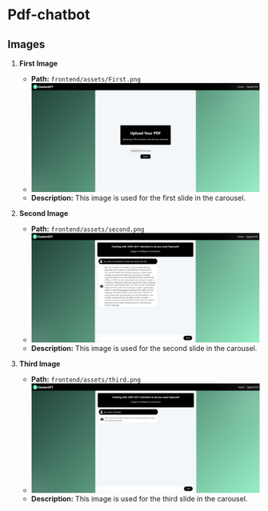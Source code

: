 ﻿# Pdf-chatbot


## Images

1. **First Image**
   - **Path:** `frontend/assets/First.png`
   - ![First Image](frontend/src/assets/First.png)
   - **Description:** This image is used for the first slide in the carousel.

2. **Second Image**
   - **Path:** `frontend/assets/second.png`
   - ![Second Image](frontend/src/assets/second.png)
   - **Description:** This image is used for the second slide in the carousel.

3. **Third Image**
   - **Path:** `frontend/assets/third.png`
   - ![Third Image](frontend/src/assets/third.png)
   - **Description:** This image is used for the third slide in the carousel.
